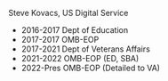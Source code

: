 Steve Kovacs, US Digital Service
- 2016-2017 Dept of Education
- 2017-2017 OMB-EOP
- 2017-2021 Dept of Veterans Affairs
- 2021-2022 OMB-EOP (ED, SBA)
- 2022-Pres OMB-EOP (Detailed to VA)
